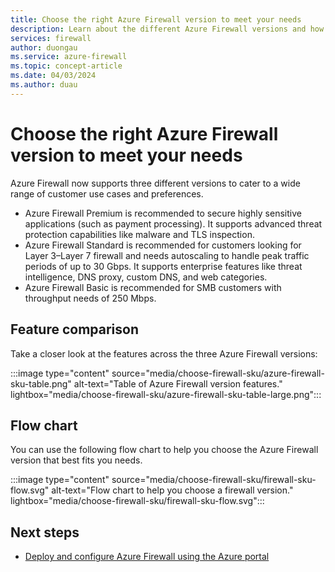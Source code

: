 ```yaml
---
title: Choose the right Azure Firewall version to meet your needs
description: Learn about the different Azure Firewall versions and how to choose the right one for your needs.
services: firewall
author: duongau
ms.service: azure-firewall
ms.topic: concept-article
ms.date: 04/03/2024
ms.author: duau
---
```


# Choose the right Azure Firewall version to meet your needs

Azure Firewall now supports three different versions to cater to a wide range of customer use cases and preferences.

- Azure Firewall Premium is recommended to secure highly sensitive applications (such as payment processing). It supports advanced threat protection capabilities like malware and TLS inspection.
- Azure Firewall Standard is recommended for customers looking for Layer 3–Layer 7 firewall and needs autoscaling to handle peak traffic periods of up to 30 Gbps. It supports enterprise features like threat intelligence, DNS proxy, custom DNS, and web categories.
- Azure Firewall Basic is recommended for SMB customers with throughput needs of 250 Mbps.

## Feature comparison

Take a closer look at the features across the three Azure Firewall versions:

:::image type="content" source="media/choose-firewall-sku/azure-firewall-sku-table.png" alt-text="Table of Azure Firewall version features." lightbox="media/choose-firewall-sku/azure-firewall-sku-table-large.png":::

## Flow chart

You can use the following flow chart to help you choose the Azure Firewall version that best fits you needs.

<!-- Art Library Source# ConceptArt-0-000-011 -->
:::image type="content" source="media/choose-firewall-sku/firewall-sku-flow.svg" alt-text="Flow chart to help you choose a firewall version." lightbox="media/choose-firewall-sku/firewall-sku-flow.svg":::

## Next steps

- [Deploy and configure Azure Firewall using the Azure portal](tutorial-firewall-deploy-portal.md)